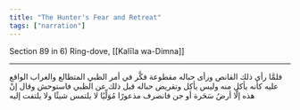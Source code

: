 ```yaml
---
title: "The Hunter's Fear and Retreat"
tags: ["narration"]
---
```


 Section 89 in 6) Ring-dove, [[Kalīla wa-Dimna]]

---
فلمَّا رأى ذلك القانص ورأى حباله مقطوعة فكَّر في أمر الظبي المتظالع والغراب الواقع عليه كأنه يأكل منه وليس يأكل وتقريض حباله قبل ذلك عن الظبي فاستوحش وقال إنْ هذه إلَّا أرضُ سَحَرة أو جن فانصرف مذعورًا مُوَلِّيًا لا يلتمس شيئًا ولا يلتفت إليه
